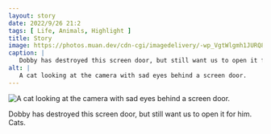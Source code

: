 ```yaml
---
layout: story
date: 2022/9/26 21:2
tags: [ Life, Animals, Highlight ]
title: Story
image: https://photos.muan.dev/cdn-cgi/imagedelivery/-wp_VgtWlgmh1JURQ8t1mg/9ddf771b-250c-4eb6-cb45-b4d1a6577e00/public
caption: |
   Dobby has destroyed this screen door, but still want us to open it for him. Cats.
alt: |
   A cat looking at the camera with sad eyes behind a screen door.
---
```


![A cat looking at the camera with sad eyes behind a screen door.](https://photos.muan.dev/cdn-cgi/imagedelivery/-wp_VgtWlgmh1JURQ8t1mg/9ddf771b-250c-4eb6-cb45-b4d1a6577e00/public)

Dobby has destroyed this screen door, but still want us to open it for him. Cats.
